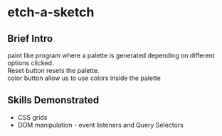 # etch-a-sketch 

## Brief Intro
paint like program where a palette is generated depending on different options clicked.\
Reset button resets the palette.\
color button allow us to use colors inside the palette

## Skills Demonstrated
- CSS grids
- DOM manipulation - event listeners and Query Selectors
